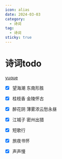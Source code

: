 ```yaml
---
icon: alias
date: 2024-03-03
category:
  - 诗词
tag:
  - 诗词
sticky: true
---
```


# 诗词todo

<!-- more -->

[yuque](https://www.yuque.com/g/spring-ksba2/ttvy2z/lbq8o8uf12hy800r/collaborator/join?token=9DlyNs8bK8KECL1z&source=doc_collaborator# )

- [x] 望海潮 东南形胜

- [x] 桂枝香 金陵怀古

- [x] 醉花阴 薄雾浓云愁永昼
 
- [x] 江城子 密州出猎

- [x] 短歌行

- [x] 旅夜书怀 

- [x] 声声慢